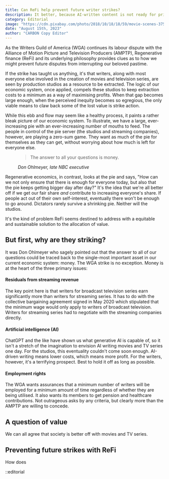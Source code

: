 ```yaml
---
title: Can ReFi help prevent future writer strikes?
description: It better, because AI-written content is not ready for primetime.
category: Editorial
image: "https://cdn.pixabay.com/photo/2018/10/18/18/59/movie-scenes-3757174_1280.jpg"
date: "August 15th, 2023"
author: "CARBON Copy Editor"
---
```


As the Writers Guild of America (WGA) continues its labour dispute with the Alliance of Motion Picture and Television Producers (AMPTP), Regenerative finance (ReFi) and its underlying philosophy provides clues as to how we might prevent future disputes from interrupting our beloved pastime.   

If the strike has taught us anything, it's that writers, along with most everyone else involved in the creation of movies and television series, are seen by production studios as a resource to be extracted. The logic of our economic system, once applied, compels these studios to keep extraction costs to a minimum as a way of maximising profits. When that gap becomes large enough, when the perceived inequity becomes so egregious, the only viable means to claw back some of the lost value is strike action.

While this ebb and flow may seem like a healthy process, it paints a rather bleak picture of our economic system. To illustrate, we have  a large, ever-increasing pie with an ever-increasing number of mouths to feed. The people in control of the pie server (the studios and streaming companies), however, are playing a zero-sum game. They want as much of the pie for themselves as they can get, without worrying about how much is left for everyone else.

<figure class="text-center my-5">
  <blockquote class="blockquote">
    <span>The answer to all your questions is money.</span>
  </blockquote>
  <figcaption class="blockquote-footer">
    <cite title="Don Ohlmeyer">Don Ohlmeyer, late NBC executive</cite>
  </figcaption>
</figure>

Regenerative economics, in contrast, looks at the pie and says, "How can we not only ensure that there is enough for everyone today, but also that the pie keeps getting bigger day after day?" It's the idea that we're all better off if we get our fair share *and* contribute to increasing everyone's share. If people act out of their own self-interest, eventually there won't be enough to go around. Dictators rarely survive a shrinking pie. Neither will the studios.

It's the kind of problem ReFi seems destined to address with a equitable and sustainable solution to the allocation of value.


<h2 class="mb-3 mt-4">But first, why are they striking?</h2>

It was Don Ohlmeyer who sagely pointed out that the answer to all of our questions could be traced back to the single-most important asset in our current economic system: money. The WGA strike is no exception. Money is at the heart of the three primary issues:

<h4><i class="bi bi-coin"></i> Residuals from streaming revenue</h4>

The key point here is that writers for broadcast television series earn significantly more than writers for streaming series. It has to do with the collective bargaining agreement signed in May 2020 which stipulated that the minimum wage would only apply to writers of broadcast television. Writers for streaming series had to negotiate with the streaming companies directly.  

<h4><i class="bi bi-coin"></i> Artificial intelligence (AI)</h4>

ChatGPT and the like have shown us what generative AI is capable of, so it isn't a stretch of the imagination to envision AI writing movies and TV series one day. For the studios, this eventuality couldn't come soon enough. AI-driven writing means lower costs, which means more profit. For the writers, however, it's a terrifying prospect. Best to hold it off as long as possible.

<h4><i class="bi bi-coin"></i> Employment rights</h4>

The WGA wants assurances that a minimum number of writers will be employed for a minimum amount of time regardless of whether they are being utilised. It also wants its members to get pension and healthcare contributions. Not outrageous asks by any criteria, but clearly more than the AMPTP are willing to concede.

<h2 class="mb-3 mt-4">A question of value</h2>

We can all agree that society is better off with movies and TV series.

<h2 class="mb-3 mt-4">Preventing future strikes with ReFi</h2>

How does

::editorial
